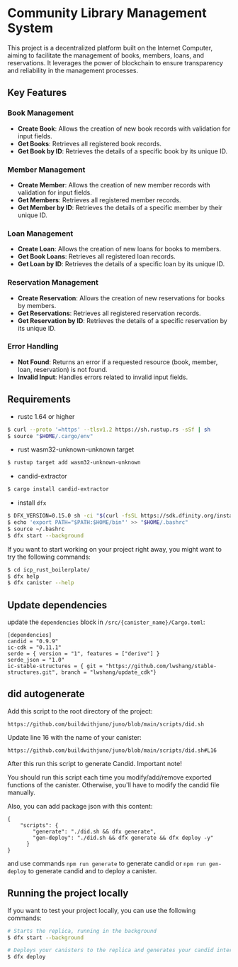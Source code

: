 # Community Library Management System

This project is a decentralized platform built on the Internet Computer, aiming to facilitate the management of books, members, loans, and reservations. It leverages the power of blockchain to ensure transparency and reliability in the management processes.

## Key Features

### Book Management
- **Create Book**: Allows the creation of new book records with validation for input fields.
- **Get Books**: Retrieves all registered book records.
- **Get Book by ID**: Retrieves the details of a specific book by its unique ID.

### Member Management
- **Create Member**: Allows the creation of new member records with validation for input fields.
- **Get Members**: Retrieves all registered member records.
- **Get Member by ID**: Retrieves the details of a specific member by their unique ID.

### Loan Management
- **Create Loan**: Allows the creation of new loans for books to members.
- **Get Book Loans**: Retrieves all registered loan records.
- **Get Loan by ID**: Retrieves the details of a specific loan by its unique ID.

### Reservation Management
- **Create Reservation**: Allows the creation of new reservations for books by members.
- **Get Reservations**: Retrieves all registered reservation records.
- **Get Reservation by ID**: Retrieves the details of a specific reservation by its unique ID.

### Error Handling
- **Not Found**: Returns an error if a requested resource (book, member, loan, reservation) is not found.
- **Invalid Input**: Handles errors related to invalid input fields.




## Requirements
* rustc 1.64 or higher
```bash
$ curl --proto '=https' --tlsv1.2 https://sh.rustup.rs -sSf | sh
$ source "$HOME/.cargo/env"
```
* rust wasm32-unknown-unknown target
```bash
$ rustup target add wasm32-unknown-unknown
```
* candid-extractor
```bash
$ cargo install candid-extractor
```
* install `dfx`
```bash
$ DFX_VERSION=0.15.0 sh -ci "$(curl -fsSL https://sdk.dfinity.org/install.sh)"
$ echo 'export PATH="$PATH:$HOME/bin"' >> "$HOME/.bashrc"
$ source ~/.bashrc
$ dfx start --background
```

If you want to start working on your project right away, you might want to try the following commands:

```bash
$ cd icp_rust_boilerplate/
$ dfx help
$ dfx canister --help
```

## Update dependencies

update the `dependencies` block in `/src/{canister_name}/Cargo.toml`:
```
[dependencies]
candid = "0.9.9"
ic-cdk = "0.11.1"
serde = { version = "1", features = ["derive"] }
serde_json = "1.0"
ic-stable-structures = { git = "https://github.com/lwshang/stable-structures.git", branch = "lwshang/update_cdk"}
```

## did autogenerate

Add this script to the root directory of the project:
```
https://github.com/buildwithjuno/juno/blob/main/scripts/did.sh
```

Update line 16 with the name of your canister:
```
https://github.com/buildwithjuno/juno/blob/main/scripts/did.sh#L16
```

After this run this script to generate Candid.
Important note!

You should run this script each time you modify/add/remove exported functions of the canister.
Otherwise, you'll have to modify the candid file manually.

Also, you can add package json with this content:
```
{
    "scripts": {
        "generate": "./did.sh && dfx generate",
        "gen-deploy": "./did.sh && dfx generate && dfx deploy -y"
      }
}
```

and use commands `npm run generate` to generate candid or `npm run gen-deploy` to generate candid and to deploy a canister.

## Running the project locally

If you want to test your project locally, you can use the following commands:

```bash
# Starts the replica, running in the background
$ dfx start --background

# Deploys your canisters to the replica and generates your candid interface
$ dfx deploy
```